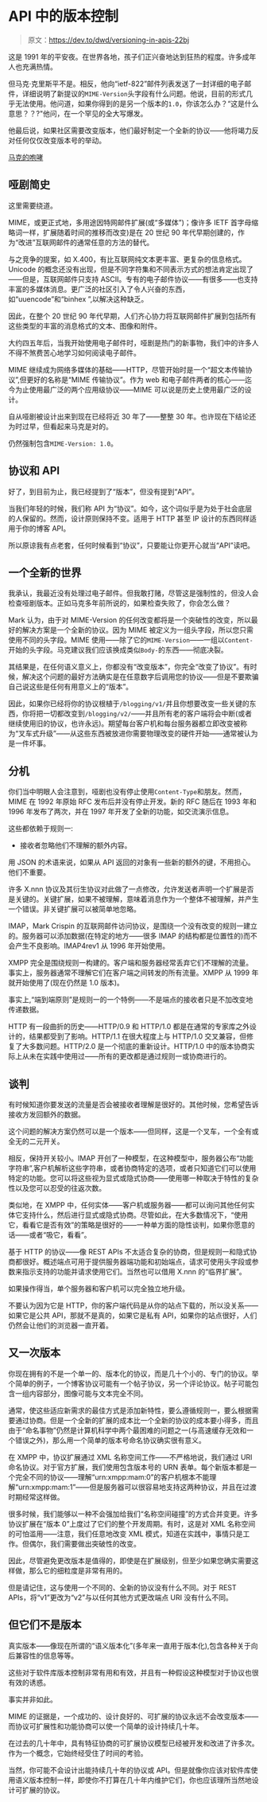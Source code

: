 # API 中的版本控制

> 原文：<https://dev.to/dwd/versioning-in-apis-22bj>

这是 1991 年的平安夜。在世界各地，孩子们正兴奋地达到狂热的程度。许多成年人也充满热情。

但马克·克里斯平不是。相反，他向“ietf-822”邮件列表发送了一封详细的电子邮件，详细说明了新提议的`MIME-Version`头字段有什么问题。他说，目前的形式几乎无法使用。他问道，如果你得到的是另一个版本的`1.0`，你该怎么办？“这是什么意思？？?"他问，在一个罕见的全大写爆发。

他最后说，如果社区需要改变版本，他们最好制定一个全新的协议——他将竭力反对任何仅仅改变版本号的举动。

[马克的咆哮](https://www.mhonarc.org/archive/html/ietf-822/1991-12/msg00137.html)

## 哑剧简史

这里需要绕道。

MIME，或更正式地，多用途因特网邮件扩展(或“多媒体”)；像许多 IETF 首字母缩略词一样，扩展随着时间的推移而改变)是在 20 世纪 90 年代早期创建的，作为“改进”互联网邮件的通常任意的方法的替代。

与之竞争的提案，如 X.400，有比互联网纯文本更丰富、更复杂的信息格式。Unicode 的概念还没有出现，但是不同字符集和不同表示方式的想法肯定出现了——但是，互联网邮件只支持 ASCII。专有的电子邮件协议——有很多——也支持丰富的多媒体消息。更广泛的社区引入了令人兴奋的东西，如“uuencode”和“binhex ”,以解决这种缺乏。

因此，在整个 20 世纪 90 年代早期，人们齐心协力将互联网邮件扩展到包括所有这些类型的丰富的消息格式的文本、图像和附件。

大约四五年后，当我开始使用电子邮件时，哑剧是热门的新事物，我们中的许多人不得不煞费苦心地学习如何阅读电子邮件。

MIME 继续成为网络多媒体的基础——HTTP，尽管开始时是一个“超文本传输协议”,但更好的名称是“MIME 传输协议”。作为 web 和电子邮件两者的核心——迄今为止使用最广泛的两个应用级协议——MIME 可以说是历史上使用最广泛的设计。

自从哑剧被设计出来到现在已经将近 30 年了——整整 30 年。也许现在下结论还为时过早，但看起来马克是对的。

仍然强制包含`MIME-Version: 1.0`。

## 协议和 API

好了，到目前为止，我已经提到了“版本”，但没有提到“API”。

当我们年轻的时候，我们称 API 为“协议”。如今，这个词似乎是为处于社会底层的人保留的。然而，设计原则保持不变。适用于 HTTP 甚至 IP 设计的东西同样适用于你的博客 API。

所以原谅我有点老套，任何时候看到“协议”，只要能让你更开心就当“API”读吧。

## 一个全新的世界

我承认，我最近没有处理过电子邮件。但我敢打赌，尽管这是强制性的，但没人会检查哑剧版本。正如马克多年前所说的，如果检查失败了，你会怎么做？

Mark 认为，由于对 MIME-Version 的任何改变都将是一个突破性的改变，所以最好的解决方案是一个全新的协议。因为 MIME 被定义为一组头字段，所以您只需使用不同的头字段。MIME 使用——除了它的`MIME-Version`——一组以`Content-`开始的头字段。马克建议我们应该换成类似`Body-`的东西——彻底决裂。

其结果是，在任何语义意义上，你都没有“改变版本”，你完全“改变了协议”。有时候，解决这个问题的最好方法确实是在任意数字后调用您的协议——但是不要欺骗自己说这些是任何有用意义上的“版本”。

因此，如果你已经将你的协议根植于`/blogging/v1/`并且你想要改变一些关键的东西，你将把一切都改变到`/blogging/v2/`——并且所有老的客户端将会中断(或者继续使用旧的协议，也许永远)。期望每台客户机和每台服务器都立即改变被称为“叉车式升级”——从这些东西被放进你需要物理改变的硬件开始——通常被认为是一件坏事。

## 分机

你们当中明眼人会注意到，哑剧也没有停止使用`Content-Type`和朋友。然而，MIME 在 1992 年原始 RFC 发布后并没有停止开发。新的 RFC 随后在 1993 年和 1996 年发布了两次，并在 1997 年开发了全新的功能，如交流演示信息。

这些都依赖于规则一:

*   接收者忽略他们不理解的额外内容。

用 JSON 的术语来说，如果从 API 返回的对象有一些新的额外的键，不用担心。他们不重要。

许多 X.nnn 协议及其衍生协议对此做了一点修改，允许发送者声明一个扩展是否是关键的。关键扩展，如果不被理解，意味着消息作为一个整体不被理解，并产生一个错误。非关键扩展可以被简单地忽略。

IMAP，Mark Crispin 的互联网邮件访问协议，是围绕一个没有改变的规则一建立的。服务器可以添加数据(在特定的地方——很多 IMAP 的结构都是位置性的)而不会产生不良影响。IMAP4rev1 从 1996 年开始使用。

XMPP 完全是围绕规则一构建的。客户端和服务器经常丢弃它们不理解的流量。事实上，服务器通常不理解它们在客户端之间转发的所有流量。XMPP 从 1999 年就开始使用了(现在仍然是 1.0 版本)。

事实上,“端到端原则”是规则一的一个特例——不是端点的接收者只是不加改变地传递数据。

HTTP 有一段曲折的历史——HTTP/0.9 和 HTTP/1.0 都是在通常的专家库之外设计的，结果都受到了影响。HTTP/1.1 在很大程度上与 HTTP/1.0 交叉兼容，但修复了大多数问题。HTTP/2.0 是一个彻底的重新设计。HTTP/1.0 中的版本协商实际上从未在实践中使用过——所有的更改都是通过规则一或协商进行的。

## 谈判

有时候知道你要发送的流量是否会被接收者理解是很好的。其他时候，您希望告诉接收方发回额外的数据。

这个问题的解决方案仍然可以是一个版本——但同样，这是一个叉车，一个全有或全无的二元开关。

相反，保持开关较小。IMAP 开创了一种模型，在这种模型中，服务器公布“功能字符串”,客户机解析这些字符串，或者协商特定的选项，或者只知道它们可以使用特定的功能。您可以将这些视为显式或隐式协商——使用哪一种取决于特性的复杂性以及您可以忍受的往返次数。

类似地，在 XMPP 中，任何实体——客户机或服务器——都可以询问其他任何实体它支持什么，然后进行显式或隐式协商。尽管如此，在大多数情况下，“使用它，看看它是否有效”的策略是很好的——一种单方面的隐性谈判，如果你愿意的话——或者“吸它，看看”。

基于 HTTP 的协议——像 REST APIs 不太适合复杂的协商，但是规则一和隐式协商都很好。概述端点可用于提供服务器端功能和初始端点，请求可使用头字段或参数来指示支持的功能并请求使用它们。当然也可以借用 X.nnn 的“临界扩展”。

如果操作得当，单个服务器和客户机可以完全独立地升级。

不要认为因为它是 HTTP，你的客户端代码是从你的站点下载的，所以没关系——如果它是公共 API，那就不是真的，如果它是私有 API，如果你的站点很好，人们仍然会让他们的浏览器一直开着。

## 又一次版本

你现在拥有的不是一个单一的、版本化的协议，而是几十个小的、专门的协议。举个简单的例子，一个博客协议可能有一个帖子协议，另一个评论协议。帖子可能包含一组内容部分，图像可能与文本完全不同。

通常，使这些适应新需求的最佳方式是添加新特性，要么遵循规则一，要么根据需要通过协商。但是一个全新的扩展的成本比一个全新的协议的成本要小得多，而且由于“命名事物”仍然是计算机科学中两个最困难的问题之一(与高速缓存无效和一个错误之外)，那么用一个简单的版本号命名协议确实很有意义。

在 XMPP 中，协议扩展通过 XML 名称空间工作——不严格地说，我们通过 URI 命名协议。对于官方扩展，我们使用包含版本号的 URN 表单。每个新版本都是一个完全不同的协议——理解“urn:xmpp:mam:0”的客户机根本不能理解“urn:xmpp:mam:1”——但是服务器可以很容易地支持这两种协议，并且在过渡时期经常这样做。

很多时候，我们能够以一种不会强加给我们“名称空间碰撞”的方式合并变更。许多协议扩展在“版本 0”上度过了它们的整个开发周期。有时，这是对 XML 名称空间的可怕滥用——注意，我们任意地改变 XML 模式，知道在实践中，事情只是工作。但偶尔，我们需要做出突破性的改变。

因此，尽管避免更改版本是值得的，即使是在扩展级别，但至少如果您确实需要这样做，那么它的细粒度是非常有用的。

但是请记住，这与使用一个不同的、全新的协议没有什么不同。对于 REST APIs，将“v1”更改为“v2”与以任何其他方式更改端点 URI 没有什么不同。

## 但它们不是版本

真实版本——像现在所谓的“语义版本化”(多年来一直用于版本化),包含各种关于向后兼容性的信息等等。

这些对于软件库版本控制非常有用和有效，并且有一种假设这种模型对于协议也很有效的诱惑。

事实并非如此。

MIME 的证据是，一个成功的、设计良好的、可扩展的协议永远不会改变版本——而协议可扩展性和功能协商可以使一个简单的设计持续几十年。

在过去的几十年中，具有特征协商的可扩展协议模型已经被开发和改进了许多次。作为一个概念，它始终经受住了时间的考验。

当然，你可能不会设计出能持续几十年的协议或 API。但是就像你应该对软件库使用语义版本控制一样，即使你不打算在几十年内维护它们，你也应该理所当然地设计可扩展的协议。